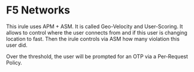 # F5 Networks


This irule uses APM + ASM. It is called Geo-Velocity and User-Scoring. It allows to control where the user connects from and if this user is changing location to fast.
Then the irule controls via ASM how many violation this user did.

Over the threshold, the user will be prompted for an OTP via a Per-Request Policy.

